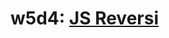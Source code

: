 # w5d4: [JS Reversi][description]

[description]: https://github.com/appacademy/js-curriculum/blob/master/projects/w5d4-reversi.md
